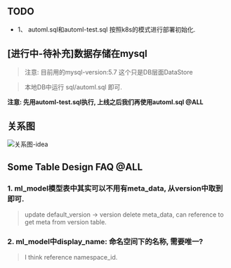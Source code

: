 
## TODO
* 1、 automl.sql和automl-test.sql 按照k8s的模式进行部署初始化.

## [进行中-待补充]数据存储在mysql

> 注意: 目前用的mysql-version:5.7
> 这个只是DB层面DataStore

> 本地DB中运行 sql/automl.sql 即可.

<b> 注意: 先用automl-test.sql执行, 上线之后我们再使用automl.sql @ALL </b>

## 关系图
![关系图-idea](https://img-blog.csdnimg.cn/2f92476c2e4f4bdbacaa93130af3a989.png)


## Some Table Design FAQ @ALL

### 1. ml_model模型表中其实可以不用有meta_data, 从version中取到即可.
> update default_version -> version
> delete meta_data, can reference  to get meta from version table.

### 2. ml_model中display_name: 命名空间下的名称, 需要唯一?
> I think reference namespace_id.

###

